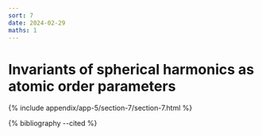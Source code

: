 ```yaml
---
sort: 7
date: 2024-02-29
maths: 1
---
```


# Invariants of spherical harmonics as atomic order parameters

{% include appendix/app-5/section-7/section-7.html %}

{% bibliography --cited %}
